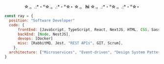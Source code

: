 


<body>
  <div align=center>
    <p> ☆.。.:*・°☆.。.:*・°☆⋆ ☆.。 <b>hi</b>   ☆.。.:*・°☆.。.:*・°☆⋆</p>
  </div>
</body>

```javascript
const ray = {
  position: "Software Developer"
  code: {
      frontEnd: [JavaScript, TypeScript, React, NextJS, HTML, CSS, Sass, Bootstrap, MaterialUI, ChakraUI],
      backEnd: [Node, NestJS],
      devops: [Docker]
      misc: [RabbitMQ, Jest, "REST APIs", GIT, Scrum],
    },  
  architecture: ["Microservices", "Event-driven", "Design System Pattern"],
}
```
